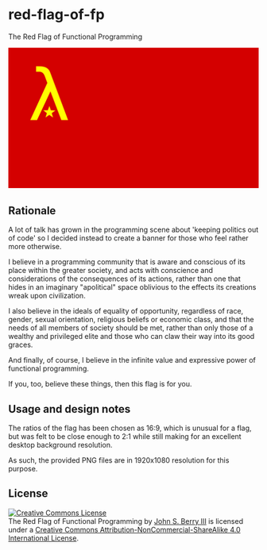 # red-flag-of-fp
The Red Flag of Functional Programming

<img src="https://raw.githubusercontent.com/jarcane/red-flag-of-fp/master/lambda-star-red-flag.png" width="600">

## Rationale

A lot of talk has grown in the programming scene about 'keeping politics out of code' so I decided instead to create a banner for those who feel rather more otherwise. 

I believe in a programming community that is aware and conscious of its place within the greater society, and acts with conscience and considerations of the consequences of its actions, rather than one that hides in an imaginary "apolitical" space oblivious to the effects its creations wreak upon civilization.

I also believe in the ideals of equality of opportunity, regardless of race, gender, sexual orientation, religious beliefs or economic class, and that the needs of all members of society should be met, rather than only those of a wealthy and privileged elite and those who can claw their way into its good graces.

And finally, of course, I believe in the infinite value and expressive power of functional programming.

If you, too, believe these things, then this flag is for you.

## Usage and design notes

The ratios of the flag has been chosen as 16:9, which is unusual for a flag, but was felt to be close enough to 2:1 while still making for an excellent desktop background resolution.

As such, the provided PNG files are in 1920x1080 resolution for this purpose.

## License

<a rel="license" href="http://creativecommons.org/licenses/by-nc-sa/4.0/"><img alt="Creative Commons License" style="border-width:0" src="https://i.creativecommons.org/l/by-nc-sa/4.0/88x31.png" /></a><br /><span xmlns:dct="http://purl.org/dc/terms/" href="http://purl.org/dc/dcmitype/StillImage" property="dct:title" rel="dct:type">The Red Flag of Functional Programming</span> by <a xmlns:cc="http://creativecommons.org/ns#" href="https://github.com/jarcane/red-flag-of-fp/" property="cc:attributionName" rel="cc:attributionURL">John S. Berry III</a> is licensed under a <a rel="license" href="http://creativecommons.org/licenses/by-nc-sa/4.0/">Creative Commons Attribution-NonCommercial-ShareAlike 4.0 International License</a>.
